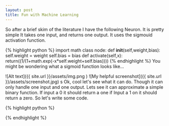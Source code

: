 ```yaml
---
layout: post
title: Fun with Machine Learning
---
```


So after a brief skim of the literature I have the following Neuron.
It is pretty simple It takes one input, and returns one output. It
uses the sigmouid activation function.

{% highlight python %}
import math
class node:
    def __init__(self,weight,bias):
        self.weight = weight
        self.bias = bias
    def activate(self,x):
        return((1/(1+math.exp(-x*self.weight+self.bias))))
{% endhighlight %}
You might be wondering what a sigmoid function looks like...

![Alt text]({{ site.url }}/assets/img.png )
![My helpful screenshot]({{ site.url }}/assets/screenshot.jpg)
s
Ok, cool let's see what it can do. Though it can only handle one input and
one output. Lets see it can approximate a simple binary function. If input a
0 it should return a one if Input a 1 on it should return a zero. So let's 
write some code.

{% highlight python %}

{% endhighlight %}


